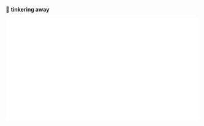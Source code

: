 🐤 <b>tinkering away</b>


![](https://github.com/anjleonor/GitStats/blob/5fc01c2b29ae60dd4f56610ef141f9509049e661/generated_images/languages.svg)

